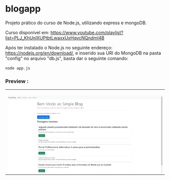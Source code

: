 # blogapp
Projeto prático do curso de Node.js, utilizando express e mongoDB.


Curso disponível em: https://www.youtube.com/playlist?list=PLJ_KhUnlXUPtbtLwaxxUxHqvcNQndmI4B

Após ter instalado o Node.js no seguinte endereço: https://nodejs.org/en/download/, e inserido sua URI do MongoDB na pasta "config" no arquivo "db.js", basta dar o seguinte comando:

```bash
node app.js

```


### Preview :

<table width="100%"> 
<tr>
<td width="100%">
<br>
<img src="https://github.com/jonathanoliveirarocha/blogapp/blob/main/SAMPLE.png">
</td> 
</table>
